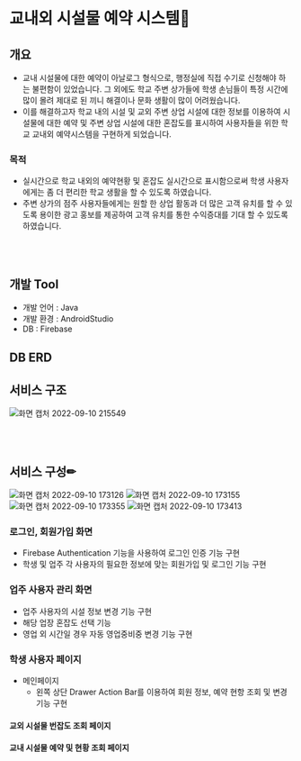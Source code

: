 # 교내외 시설물 예약 시스템🏢
## 개요
- 교내 시설물에 대한 예약이 아날로그 형식으로, 행정실에 직접 수기로 신청해야 하는 불편함이 있었습니다. 그 외에도 학교 주변 상가들에 학생 손님들이 특정 시간에 많이 몰려 제대로 된 끼니 해결이나 문화 생활이 많이 어려웠습니다. 
- 이를 해결하고자 학교 내의 시설 및 교외 주변 상업 시설에 대한 정보를 이용하여 시설물에 대한 예약 및 주변 상업 시설에 대한 혼잡도를 표시하여 사용자들을 위한 학교 교내외 예약시스템을 구현하게 되었습니다.
### 목적
- 실시간으로 학교 내외의 예약현황 및 혼잡도 실시간으로 표시함으로써 학생 사용자에게는 좀 더 편리한 학교 생활을 할 수 있도록 하였습니다.
- 주변 상가의 점주 사용자들에게는 원할 한 상업 활동과 더 많은 고객 유치를 할 수 있도록 용이한 광고 홍보를 제공하여 고객 유치를 통한 수익증대를 기대 할 수 있도록 하였습니다.

<br><br>
## 개발 Tool
- 개발 언어 : Java
- 개발 환경 : AndroidStudio
- DB : Firebase

## DB ERD

## 서비스 구조
![화면 캡처 2022-09-10 215549](https://user-images.githubusercontent.com/70012637/189484343-eaf04f5b-191c-4eb6-b1e3-b3c75977bec0.png)

<br><br>

## 서비스 구성✏
![화면 캡처 2022-09-10 173126](https://user-images.githubusercontent.com/70012637/189475709-2c08c865-649d-4ebe-b9db-a679b6cb4c8b.png)
![화면 캡처 2022-09-10 173155](https://user-images.githubusercontent.com/70012637/189475668-693c4c7d-498e-4fa6-a907-d8e61308837d.png)
![화면 캡처 2022-09-10 173355](https://user-images.githubusercontent.com/70012637/189475675-aec35484-309d-4f1f-b3db-95dbec979965.png)
![화면 캡처 2022-09-10 173413](https://user-images.githubusercontent.com/70012637/189475689-40df4850-0fe5-43c8-98bb-17d68a4fda45.png)

### 로그인, 회원가입 화면
- Firebase Authentication 기능을 사용하여 로그인 인증 기능 구현 
- 학생 및 업주 각 사용자의 필요한 정보에 맞는 회원가입 및 로그인 기능 구현


### 업주 사용자 관리 화면
- 업주 사용자의 시설 정보 변경 기능 구현
- 해당 업장 혼잡도 선택 기능
- 영업 외 시간일 경우 자동 영업중비중 변경 기능 구현 

### 학생 사용자 페이지
- 메인페이지
  - 왼쪽 상단 Drawer Action Bar를 이용하여 회원 정보, 예약 현항 조회 및 변경 기능 구현
 
#### 교외 시설물 번잡도 조회 페이지

#### 교내 시설물 예약 및 현황 조회 페이지

